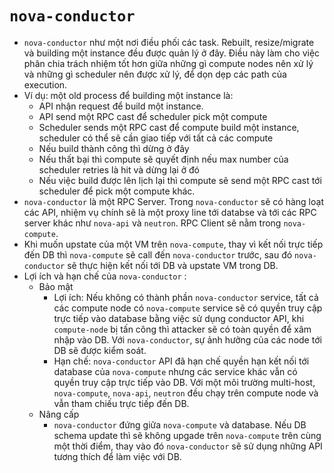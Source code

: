 # `nova-conductor`
- `nova-conductor` như một nơi điều phối các task. Rebuilt, resize/migrate và building một instance đều được quản lý ở đây. Điều này làm cho việc phân chia trách nhiệm tốt hơn giữa những gì compute nodes nên xử lý và những gì scheduler nên được xử lý, để dọn dẹp các path của execution.
- Ví dụ: một old process để building một instance là:
    - API nhận request để build một instance.
    - API send một RPC cast để scheduler pick một compute
    - Scheduler sends một RPC cast để compute build một instance, scheduler có thể sẽ cần giao tiếp với tất cả các compute
    - Nếu build thành công thì dừng ở đây
    - Nếu thất bại thì compute sẽ quyết định nếu max number của scheduler retries là hit và dừng lại ở đó
    - Nếu việc build được lên lịch lại thì compute sẽ send một RPC cast tới scheduler để pick một compute khác.
- `nova-conductor` là một RPC Server. Trong `nova-conductor` sẽ có hàng loạt các API, nhiệm vụ chính sẽ là một proxy line tới databse và tới các RPC server khác như `nova-api` và `neutron`. RPC Client sẽ nằm trong `nova-compute`.
- Khi muốn upstate của một VM trên `nova-compute`, thay vì kết nối trực tiếp đến DB thì `nova-compute` sẽ call đến `nova-conductor` trước, sau đó `nova-conductor` sẽ thực hiện kết nối tới DB và upstate VM trong DB.
- Lợi ích và hạn chế của `nova-conductor` :
    - Bảo mật
        - Lợi ích: Nếu không có thành phần `nova-conductor` service, tất cả các compute node có `nova-compute` service sẽ có quyền truy cập trực tiếp vào database bằng việc sử dụng conductor API, khi `compute-node` bị tấn công thì attacker sẽ có toàn quyền để xâm nhập vào DB. Với `nova-conductor`, sự ảnh hưởng của các node tới DB sẽ được kiểm soát.
        - Hạn chế: `nova-conductor` API đã hạn chế quyền hạn kết nối tới database của `nova-compute` nhưng các service khác vẫn có quyền truy cập trực tiếp vào DB. Với một môi trường multi-host, `nova-compute`, `nova-api`, `neutron` đều chạy trên compute node và vẫn tham chiếu trực tiếp đến DB.
    - Nâng cấp
        - `nova-conductor` đứng giữa `nova-compute` và database. Nếu DB schema update thì sẽ không upgade trên `nova-compute` trên cùng một thời điểm, thay vào đó `nova-conductor` sẽ sử dụng những API tương thích để làm việc với DB.
